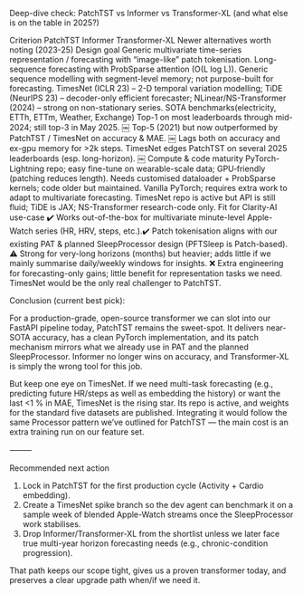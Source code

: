 Deep-dive check: PatchTST vs Informer vs Transformer-XL (and what else is on the table in 2025?)

Criterion PatchTST Informer Transformer-XL Newer alternatives worth noting (2023-25)
Design goal Generic multivariate time-series representation / forecasting with “image-like” patch tokenisation. Long-sequence forecasting with ProbSparse attention (O(L log L)). Generic sequence modelling with segment-level memory; not purpose-built for forecasting. TimesNet (ICLR 23) – 2-D temporal variation modelling; TiDE (NeurIPS 23) – decoder-only efficient forecaster; NLinear/NS-Transformer (2024) – strong on non-stationary series.
SOTA benchmarks(electricity, ETTh, ETTm, Weather, Exchange) Top-1 on most leaderboards through mid-2024; still top-3 in May 2025.  ￼ Top-5 (2021) but now outperformed by PatchTST / TimesNet on accuracy & MAE.  ￼ Lags both on accuracy and ex-gpu memory for >2k steps. TimesNet edges PatchTST on several 2025 leaderboards (esp. long-horizon).  ￼
Compute & code maturity PyTorch-Lightning repo; easy fine-tune on wearable-scale data; GPU‐friendly (patching reduces length). Needs customised dataloader + ProbSparse kernels; code older but maintained. Vanilla PyTorch; requires extra work to adapt to multivariate forecasting. TimesNet repo is active but API is still fluid; TiDE is JAX; NS-Transformer research-code only.
Fit for Clarity-AI use-case ✔️ Works out-of-the-box for multivariate minute-level Apple-Watch series (HR, HRV, steps, etc.).✔️ Patch tokenisation aligns with our existing PAT & planned SleepProcessor design (PFTSleep is Patch-based). ⚠️ Strong for very-long horizons (months) but heavier; adds little if we mainly summarise daily/weekly windows for insights. ❌ Extra engineering for forecasting-only gains; little benefit for representation tasks we need. TimesNet would be the only real challenger to PatchTST.

Conclusion (current best pick):

For a production-grade, open-source transformer we can slot into our FastAPI pipeline today, PatchTST remains the sweet-spot.
It delivers near-SOTA accuracy, has a clean PyTorch implementation, and its patch mechanism mirrors what we already use in PAT and the planned SleepProcessor. Informer no longer wins on accuracy, and Transformer-XL is simply the wrong tool for this job.

But keep one eye on TimesNet.
If we need multi-task forecasting (e.g., predicting future HR/steps as well as embedding the history) or want the last <1 % in MAE, TimesNet is the rising star. Its repo is active, and weights for the standard five datasets are published. Integrating it would follow the same Processor pattern we’ve outlined for PatchTST — the main cost is an extra training run on our feature set.

⸻

Recommended next action

 1. Lock in PatchTST for the first production cycle (Activity + Cardio embedding).
 2. Create a TimesNet spike branch so the dev agent can benchmark it on a sample week of blended Apple-Watch streams once the SleepProcessor work stabilises.
 3. Drop Informer/Transformer-XL from the shortlist unless we later face true multi-year horizon forecasting needs (e.g., chronic-condition progression).

That path keeps our scope tight, gives us a proven transformer today, and preserves a clear upgrade path when/if we need it.

